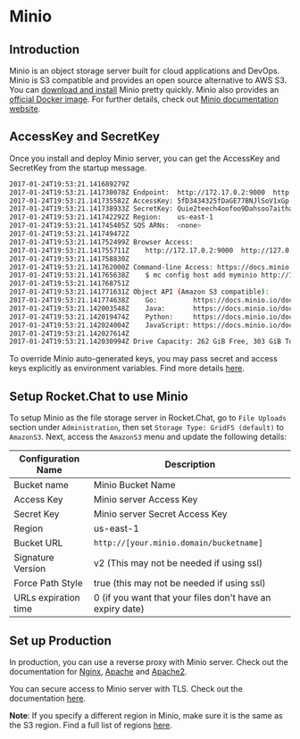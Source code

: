 # Minio

## Introduction

Minio is an object storage server built for cloud applications and DevOps. Minio is S3 compatible and provides an open source alternative to AWS S3. You can [download and install](https://minio.io/downloads) Minio pretty quickly. Minio also provides an [official Docker image](https://hub.docker.com/r/minio/minio/). For further details, check out [Minio documentation website](https://docs.minio.io).

## AccessKey and SecretKey

Once you install and deploy Minio server, you can get the AccessKey and SecretKey from the startup message.

```bash
2017-01-24T19:53:21.141689279Z
2017-01-24T19:53:21.141730078Z Endpoint:  http://172.17.0.2:9000  http://127.0.0.1:9000
2017-01-24T19:53:21.141735582Z AccessKey: 5fD3434325fDaGE77BNJlSoV1xGp
2017-01-24T19:53:21.141738933Z SecretKey: Quie2teech4oofoo9Dahsoo7aithauja
2017-01-24T19:53:21.141742292Z Region:    us-east-1
2017-01-24T19:53:21.141745405Z SQS ARNs:  <none>
2017-01-24T19:53:21.141749472Z
2017-01-24T19:53:21.141752499Z Browser Access:
2017-01-24T19:53:21.141755711Z    http://172.17.0.2:9000  http://127.0.0.1:9000
2017-01-24T19:53:21.141758830Z
2017-01-24T19:53:21.141762000Z Command-line Access: https://docs.minio.io/docs/minio-client-quickstart-guide
2017-01-24T19:53:21.141765638Z    $ mc config host add myminio http://172.17.0.2:9000 1H2MI5BCU45990DZ3WRL flJlSoV1xGp+u2fhfDaGE77BNE6OdyvAsdI15kPq
2017-01-24T19:53:21.141768751Z
2017-01-24T19:53:21.141771631Z Object API (Amazon S3 compatible):
2017-01-24T19:53:21.141774638Z    Go:         https://docs.minio.io/docs/golang-client-quickstart-guide
2017-01-24T19:53:21.142003548Z    Java:       https://docs.minio.io/docs/java-client-quickstart-guide
2017-01-24T19:53:21.142019474Z    Python:     https://docs.minio.io/docs/python-client-quickstart-guide
2017-01-24T19:53:21.142024004Z    JavaScript: https://docs.minio.io/docs/javascript-client-quickstart-guide
2017-01-24T19:53:21.142027614Z
2017-01-24T19:53:21.142030994Z Drive Capacity: 262 GiB Free, 303 GiB Total
```

To override Minio auto-generated keys, you may pass secret and access keys explicitly as environment variables. Find more details [here](https://docs.minio.io/docs/minio-docker-quickstart-guide).

## Setup Rocket.Chat to use Minio

To setup Minio as the file storage server in Rocket.Chat, go to `File Uploads` section under `Administration`, then set `Storage Type: GridFS (default)` to `AmazonS3`. Next, access the `AmazonS3` menu and update the following details:

| Configuration Name   | Description                                               |
| -------------------- | --------------------------------------------------------- |
| Bucket name          | Minio Bucket Name                                         |
| Access Key           | Minio server Access Key                                   |
| Secret Key           | Minio server Secret Access Key                            |
| Region               | us-east-1                                                 |
| Bucket URL           | `http://[your.minio.domain/bucketname]`                   |
| Signature Version    | v2 (This may not be needed if using ssl)                  |
| Force Path Style     | true (this may not be needed if using ssl)                |
| URLs expiration time | 0 (if you want that your files don't have an expiry date) |

## Set up Production

In production, you can use a reverse proxy with Minio server. Check out the documentation for [Nginx](https://docs.minio.io/docs/setup-nginx-proxy-with-minio#main), [Apache](https://docs.minio.io/docs/setup-apache-http-proxy-with-minio-server) and [Apache2](https://www.digitalocean.com/community/tutorials/how-to-use-apache-http-server-as-reverse-proxy-using-mod\_proxy-extension).

You can secure access to Minio server with TLS. Check out the documentation [here](https://docs.minio.io/docs/how-to-secure-access-to-minio-server-with-tls).

**Note**: If you specify a different region in Minio, make sure it is the same as the S3 region. Find a full list of regions [here](https://docs.aws.amazon.com/AWSEC2/latest/UserGuide/using-regions-availability-zones.html#concepts-available-regions).
